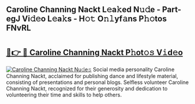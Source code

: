 ## Caroline Channing Nackt L𝚎a𝚔ed N𝚞𝚍e - Part-egJ Vi𝚍𝚎o L𝚎a𝚔s - H𝚘𝚝 O𝚗𝚕yf𝚊ns P𝚑𝚘tos FNvRL

# <h2><a href="http://kf9zp4.oniu.top/?m=Caroline+Channing+Nackt">🔗👉 🔴 Caroline Channing Nackt P𝚑ot𝚘𝚜 V𝚒d𝚎o</a></h2>

[![Caroline Channing Nackt Nu𝚍e𝚜](https://i.imgur.com/0qMVB7G.gif)](http://kf9zp4.oniu.top/?m=Caroline+Channing+Nackt)
Social media personality Caroline Channing Nackt, acclaimed for publishing dance and lifestyle material, consisting of presentations and personal blogs. Selfless volunteer Caroline Channing Nackt, recognized for their generosity and dedication to volunteering their time and skills to help others.  
